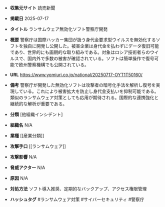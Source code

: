 - **収集元サイト**
読売新聞

- **掲載日**
2025-07-17

- **タイトル**
ランサムウェア無効化ソフト警察庁開発

- **概要**
警察庁は国際ハッカー集団が扱う身代金要求型ウイルスを無効化するソフトを独自に開発し公開した。被害企業は身代金を払わずにデータ復旧可能であり、世界的にも画期的な取り組みである。対象はロシア技術者らのウイルスで、国内外で多数の被害が確認されている。ソフトは簡単操作で復号可能で欧州警察機構でも公開されている。

- **URL**
https://www.yomiuri.co.jp/national/20250717-OYT1T50160/

- **備考**
警察庁が開発した無効化ソフトは攻撃者の暗号化手法を解析し復号を実現している。これにより被害拡大を防止し身代金支払いを抑制可能である。類似のランサムウェア対策としても応用が期待される。国際的な連携強化と継続的な解析が重要である。

- **分類**
[他組織インシデント]

- **組織名**
N/A

- **業種**
[[産業分類]]

- **攻撃手口**
[[ランサムウェア]]

- **攻撃影響**
N/A

- **脅威アクター**
N/A

- **原因**
N/A

- **対処方法**
ソフト導入推奨、定期的なバックアップ、アクセス権限管理

- **ハッシュタグ**
#ランサムウェア対策 #サイバーセキュリティ #警察庁
